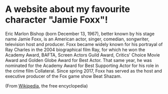 # A website about my favourite character "Jamie Foxx"!


Eric Marlon Bishop (born December 13, 1967), better known by his stage name Jamie Foxx, is an American actor, singer, comedian, songwriter, television host and producer. Foxx became widely known for his portrayal of Ray Charles in the 2004 biographical film Ray, for which he won the Academy Award, BAFTA, Screen Actors Guild Award, Critics' Choice Movie Award and Golden Globe Award for Best Actor. That same year, he was nominated for the Academy Award for Best Supporting Actor for his role in the crime film Collateral. Since spring 2017, Foxx has served as the host and executive producer of the Fox game show Beat Shazam. 

\(From [Wikipedia](https://en.wikipedia.org/wiki/Jamie_Foxx), the free encyclopedia\)
